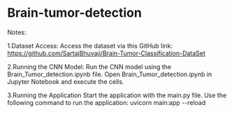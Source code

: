 # Brain-tumor-detection


Notes:

1.Dataset Access:
Access the dataset via this GitHub link: https://github.com/SartajBhuvaji/Brain-Tumor-Classification-DataSet

2.Running the CNN Model:
Run the CNN model using the Brain_Tumor_detection.ipynb file.
Open Brain_Tumor_detection.ipynb in Jupyter Notebook and execute the cells.

3.Running the Application
Start the application with the main.py file.
Use the following command to run the application: uvicorn main:app --reload
